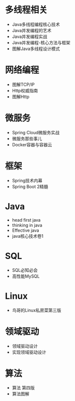 # 多线程相关
- Java多线程编程核心技术
- Java并发编程的艺术
- Java并发编程实战
- Java并发编程-核心方法与框架
- 图解Java多线程设计模式
# 网络编程
- 图解TCP/IP
- Http权威指南
- 图解Http
# 微服务
- Spring Cloud微服务实战
- 微服务那些事儿 
- Docker容器与容器云
# 框架
- Spring技术内幕
- Spring Boot 2精髓
# Java
- head first java
- thinking in java
- Effective java
- java核心技术卷1
# SQL
- SQL必知必会
- 高性能MySQL
# Linux
- 鸟哥的Linux私房菜第三版
# 领域驱动
- 领域驱动设计
- 实现领域驱动设计
# 算法
- 算法 第四版
- 算法图解
































